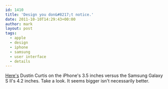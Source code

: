 ```yaml
---
id: 1410
title: 'Design you don&#8217;t notice.'
date: 2011-10-10T14:29:43+00:00
author: mark
layout: post
tags:
  - apple
  - design
  - iphone
  - samsung
  - user interface
  - details
---
```

[Here's](http://dcurt.is/2011/10/03/3-point-5-inches/) Dustin Curtis on the iPhone's 3.5 inches versus the Samsung Galaxy S II's 4.2 inches. Take a look. It seems bigger isn't necessarily better.
